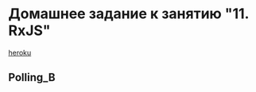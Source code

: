 # Домашнее задание к занятию "11. RxJS"

[heroku](https://polling-back.herokuapp.com/)

## Polling_B
